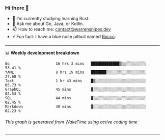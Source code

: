 ### Hi there 👋

- 🌱 I’m currently studying learning Rust.
- 💬 Ask me about Go, Java, or Kotlin.
- 📫 How to reach me: contact@warrensnipes.dev
- ⚡ Fun fact: I have a blue nose pitbull named [Rocco](https://i.imgur.com/iLsSCKu.jpg).

-------

📊 **Weekly development breakdown**
<!--START_SECTION:waka-->

```text
Go                     16 hrs 3 mins   █████████████▒░░░░░░░░░░░   53.41 %
YAML                   8 hrs 19 mins   ███████░░░░░░░░░░░░░░░░░░   27.68 %
Text                   1 hr 43 mins    █▒░░░░░░░░░░░░░░░░░░░░░░░   05.73 %
GraphQL                45 mins         ▓░░░░░░░░░░░░░░░░░░░░░░░░   02.53 %
SQL                    44 mins         ▓░░░░░░░░░░░░░░░░░░░░░░░░   02.45 %
Markdown               40 mins         ▓░░░░░░░░░░░░░░░░░░░░░░░░   02.23 %
```

<!--END_SECTION:waka-->
###### *This graph is generated from WakeTime using active coding time*
-------

